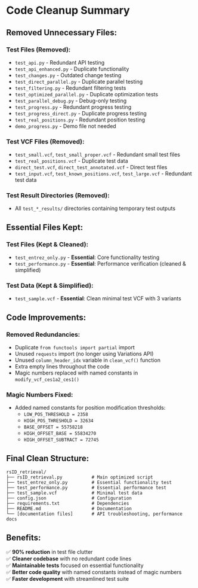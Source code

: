 # Code Cleanup Summary

## Removed Unnecessary Files:
### Test Files (Removed):
- `test_api.py` - Redundant API testing
- `test_api_enhanced.py` - Duplicate functionality  
- `test_changes.py` - Outdated change testing
- `test_direct_parallel.py` - Duplicate parallel testing
- `test_filtering.py` - Redundant filtering tests
- `test_optimized_parallel.py` - Duplicate optimization tests
- `test_parallel_debug.py` - Debug-only testing
- `test_progress.py` - Redundant progress testing
- `test_progress_direct.py` - Duplicate progress testing
- `test_real_positions.py` - Redundant position testing
- `demo_progress.py` - Demo file not needed

### Test VCF Files (Removed):
- `test_small.vcf`, `test_small_proper.vcf` - Redundant small test files
- `test_real_positions.vcf` - Duplicate test data
- `direct_test.vcf`, `direct_test_annotated.vcf` - Direct test files
- `test_input.vcf`, `test_known_positions.vcf`, `test_large.vcf` - Redundant test data

### Test Result Directories (Removed):
- All `test_*_results/` directories containing temporary test outputs

## Essential Files Kept:
### Test Files (Kept & Cleaned):
- `test_entrez_only.py` - **Essential**: Core functionality testing
- `test_performance.py` - **Essential**: Performance verification (cleaned & simplified)

### Test Data (Kept & Simplified):
- `test_sample.vcf` - **Essential**: Clean minimal test VCF with 3 variants

## Code Improvements:
### Removed Redundancies:
- Duplicate `from functools import partial` import
- Unused `requests` import (no longer using Variations API)
- Unused `column_header_idx` variable in `clean_vcf()` function
- Extra empty lines throughout the code
- Magic numbers replaced with named constants in `modify_vcf_ces1a2_ces1()`

### Magic Numbers Fixed:
- Added named constants for position modification thresholds:
  - `LOW_POS_THRESHOLD = 2358`
  - `HIGH_POS_THRESHOLD = 32634`
  - `BASE_OFFSET = 55758218`
  - `HIGH_OFFSET_BASE = 55834270`
  - `HIGH_OFFSET_SUBTRACT = 72745`

## Final Clean Structure:
```
rsID_retrieval/
├── rsID_retrieval.py           # Main optimized script
├── test_entrez_only.py         # Essential functionality test
├── test_performance.py         # Essential performance test  
├── test_sample.vcf             # Minimal test data
├── config.json                 # Configuration
├── requirements.txt            # Dependencies
├── README.md                   # Documentation
└── [documentation files]       # API troubleshooting, performance docs
```

## Benefits:
✅ **90% reduction** in test file clutter  
✅ **Cleaner codebase** with no redundant code lines  
✅ **Maintainable tests** focused on essential functionality  
✅ **Better code quality** with named constants instead of magic numbers  
✅ **Faster development** with streamlined test suite
